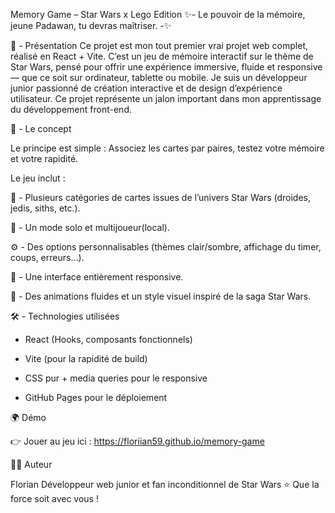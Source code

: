 Memory Game – Star Wars x Lego Edition
✨- Le pouvoir de la mémoire, jeune Padawan, tu devras maîtriser. -✨

🚀 - Présentation
Ce projet est mon tout premier vrai projet web complet, réalisé en React + Vite.
C’est un jeu de mémoire interactif sur le thème de Star Wars, pensé pour offrir une expérience immersive, fluide et responsive — que ce soit sur ordinateur, tablette ou mobile.
Je suis un développeur junior passionné de création interactive et de design d’expérience utilisateur.
Ce projet représente un jalon important dans mon apprentissage du développement front-end.

🧩 - Le concept

Le principe est simple :
Associez les cartes par paires, testez votre mémoire et votre rapidité. 

Le jeu inclut :

🌌 - Plusieurs catégories de cartes issues de l’univers Star Wars (droides, jedis, siths, etc.).

👥 - Un mode solo et multijoueur(local).

⚙️ - Des options personnalisables (thèmes clair/sombre, affichage du timer, coups, erreurs…).

🎨 - Une interface entièrement responsive.

💫 - Des animations fluides et un style visuel inspiré de la saga Star Wars.

🛠️ - Technologies utilisées

- React (Hooks, composants fonctionnels)

- Vite (pour la rapidité de build)

- CSS pur + media queries pour le responsive

- GitHub Pages pour le déploiement

🌍 Démo

👉 Jouer au jeu ici : https://floriian59.github.io/memory-game

👨‍💻 Auteur

Florian
Développeur web junior et fan inconditionnel de Star Wars ⭐
Que la force soit avec vous !
